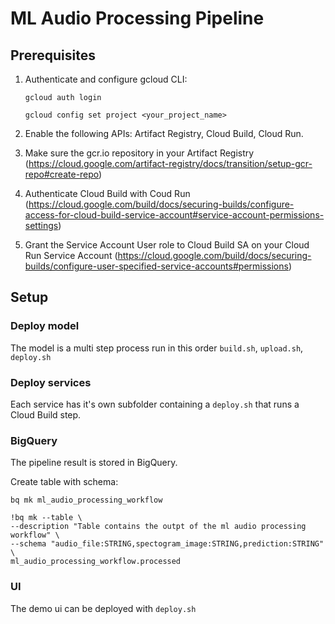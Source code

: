 # ML Audio Processing Pipeline

## Prerequisites
1. Authenticate and configure gcloud CLI:

   `gcloud auth login`

   `gcloud config set project <your_project_name>`

2. Enable the following APIs: Artifact Registry, Cloud Build, Cloud Run.
3. Make sure the gcr.io repository in your Artifact Registry (https://cloud.google.com/artifact-registry/docs/transition/setup-gcr-repo#create-repo)
4. Authenticate Cloud Build with Coud Run (https://cloud.google.com/build/docs/securing-builds/configure-access-for-cloud-build-service-account#service-account-permissions-settings)
5. Grant the Service Account User role to Cloud Build SA on your Cloud Run Service Account (https://cloud.google.com/build/docs/securing-builds/configure-user-specified-service-accounts#permissions)

## Setup

### Deploy model
The model is a multi step process run in this order `build.sh`, `upload.sh`, `deploy.sh`

### Deploy services
Each service has it's own subfolder containing a `deploy.sh` that runs a Cloud Build step. 

### BigQuery
The pipeline result is stored in BigQuery. 

Create table with schema:

````
bq mk ml_audio_processing_workflow

!bq mk --table \
--description "Table contains the outpt of the ml audio processing workflow" \
--schema "audio_file:STRING,spectogram_image:STRING,prediction:STRING" \
ml_audio_processing_workflow.processed
````

### UI
The demo ui can be deployed with `deploy.sh`
